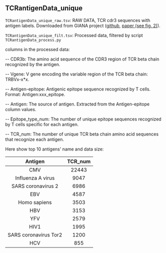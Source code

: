 ## TCRantigenData_unique

`TCRantigenData_unique_raw.tsv`: RAW DATA, TCR cdr3 sequences with antigen labels. Downloaded from GIANA project ([github](https://github.com/s175573/GIANA/blob/master/data/), [paper (see fig. 2)](https://www.nature.com/articles/s41467-021-25006-7)).

`TCRantigenData_unique_filt.tsv`: Processed data, filtered by script  `TCRantigenData_process.py`

columns in the processed data:

-- CDR3b:
The amino acid sequence of the CDR3 region of TCR beta chain recognized by the antigen.

-- Vgene:
V gene encoding the variable region of the TCR beta chain: TRBVx-x*x.

-- Antigen-epitope:
Antigenic epitope sequence recognized by T cells. Format: Antigen:xxx_epitope.

-- Antigen:
The source of antigen. Extracted from the Antigen-epitope column values.

-- Epitope_type_num:
The number of unique epitope sequences recognized by T cells specific for each antigen.

-- TCR_num:
The number of unique TCR beta chain amino acid sequences that recognize each antigen.

Here show top 10 antigens' name and data size:

| Antigen | TCR_num |  
|:-:|:-:|  
| CMV      | 22443  |
| Influenza A virus | 9047 | 
| SARS coronavirus 2 | 6986 |
| EBV | 4587 |
| Homo sapiens | 3503 |
| HBV | 3153 |
| YFV | 2579 |
| HIV1 | 1995 |
| SARS coronavirus Tor2 | 1200 |
| HCV | 855 |

```


